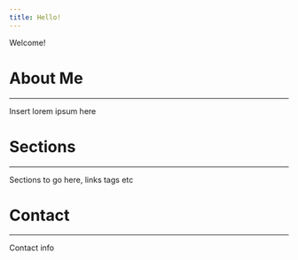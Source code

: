 ```yaml
---
title: Hello!
---
```


Welcome!
# About Me
---
Insert lorem ipsum here

# Sections
---
Sections to go here, links tags etc

# Contact
---
Contact info
